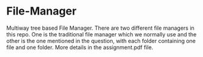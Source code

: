# File-Manager
Multiway tree based File Manager.
There are two different file managers in this repo.
One is the traditional file manager which we normally use and the other is the one mentioned in the question,
with each folder containing one file and one folder.
More details in the assignment.pdf file.
